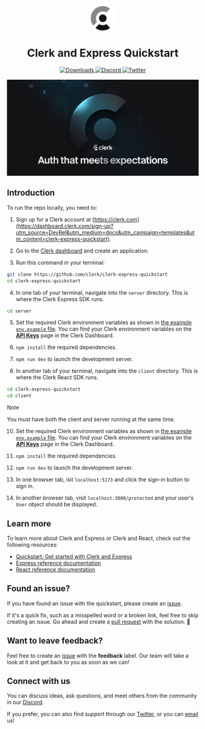 <p align="center">
  <a href="https://clerk.com?utm_source=github&utm_medium=clerk_docs" target="_blank" rel="noopener noreferrer">
    <picture>
      <source media="(prefers-color-scheme: dark)" srcset="./public/light-logo.png">
      <img alt="Clerk Logo for light background" src="./public/dark-logo.png" height="64">
    </picture>
  </a>
  <br />
</p>
<div align="center">
  <h1>
    Clerk and Express Quickstart
  </h1>
  <a href="https://www.npmjs.com/package/@clerk/clerk-js">
    <img alt="Downloads" src="https://img.shields.io/npm/dm/@clerk/clerk-js" />
  </a>
  <a href="https://discord.com/invite/b5rXHjAg7A">
    <img alt="Discord" src="https://img.shields.io/discord/856971667393609759?color=7389D8&label&logo=discord&logoColor=ffffff" />
  </a>
  <a href="https://twitter.com/clerkdev">
    <img alt="Twitter" src="https://img.shields.io/twitter/url.svg?label=%40clerkdev&style=social&url=https%3A%2F%2Ftwitter.com%2Fclerkdev" />
  </a>
  <br />
  <br />
  <img alt="Clerk Hero Image" src="./public/hero.png">
</div>

## Introduction

To run the repo locally, you need to:

1. Sign up for a Clerk account at [https://clerk.com](https://dashboard.clerk.com/sign-up?utm_source=DevRel&utm_medium=docs&utm_campaign=templates&utm_content=clerk-express-quickstart).

2. Go to the [Clerk dashboard](https://dashboard.clerk.com?utm_source=DevRel&utm_medium=docs&utm_campaign=templates&utm_content=clerk-express-quickstart) and create an application.

3. Run this command in your terminal:
```bash
git clone https://github.com/clerk/clerk-express-quickstart
cd clerk-express-quickstart
```

4. In one tab of your terminal, navigate into the `server` directory. This is where the Clerk Express SDK runs.
```bash
cd server
```

5. Set the required Clerk environment variables as shown in [the example `env.example` file](./.env.example). You can find your Clerk environment variables on the [**API Keys**](https://dashboard.clerk.com/last-active?path=api-keys) page in the Clerk Dashboard.

7. `npm install` the required dependencies.

8. `npm run dev` to launch the development server.

9. In another tab of your terminal, navigate into the `client` directory. This is where the Clerk React SDK runs.
```bash
cd clerk-express-quickstart
cd client
```
> [!NOTE]
> You must have both the client and server running at the same time.

10. Set the required Clerk environment variables as shown in [the example `env.example` file](./.env.example). You can find your Clerk environment variables on the [**API Keys**](https://dashboard.clerk.com/last-active?path=api-keys) page in the Clerk Dashboard.

11. `npm install` the required dependencies.

12. `npm run dev` to launch the development server.

13. In one browser tab, isit `localhost:5173` and click the sign-in button to sign in.

14. In another browser tab, visit `localhost:3000/protected` and your user's `User` object should be displayed.

## Learn more

To learn more about Clerk and Express or Clerk and React, check out the following resources:

- [Quickstart: Get started with Clerk and Express](https://clerk.com/docs/quickstarts/express?utm_source=DevRel&utm_medium=docs&utm_campaign=templates&utm_content=clerk-express-quickstart)
- [Express reference documentation](https://clerk.com/docs?utm_source=DevRel&utm_medium=docs&utm_campaign=templates&utm_content=clerk-express-quickstart)
- [React reference documentation](https://clerk.com/docs/references/react/overview?utm_source=DevRel&utm_medium=docs&utm_campaign=templates&utm_content=clerk-express-quickstart)

## Found an issue?

If you have found an issue with the quickstart, please create an [issue](https://github.com/clerk/clerk-express-quickstart/issues).

If it's a quick fix, such as a misspelled word or a broken link, feel free to skip creating an issue.
Go ahead and create a [pull request](https://github.com/clerk/clerk-express-quickstart/pulls) with the solution. :rocket:

## Want to leave feedback?

Feel free to create an [issue](https://github.com/clerk/clerk-express-quickstart/issues) with the **feedback** label. Our team will take a look at it and get back to you as soon as we can!

## Connect with us

You can discuss ideas, ask questions, and meet others from the community in our [Discord](https://discord.com/invite/b5rXHjAg7A).

If you prefer, you can also find support through our [Twitter](https://twitter.com/ClerkDev), or you can [email](mailto:support@clerk.dev) us!
